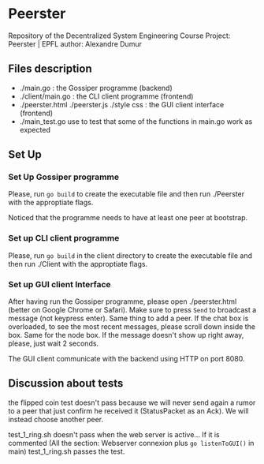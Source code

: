 # Peerster

Repository of the Decentralized System Engineering Course Project: Peerster | EPFL
author: Alexandre Dumur


## Files description
- ./main.go : the Gossiper programme (backend)
- ./client/main.go : the CLI client programme (frontend)
- ./peerster.html ./peerster.js ./style css : the GUI client interface (frontend)
- ./main_test.go use to test that some of the functions in main.go work as expected


## Set Up

### Set Up Gossiper programme
Please, run `go build` to create the executable
file and then run ./Peerster with the approptiate flags.

Noticed that the programme needs to have at least one peer at bootstrap.



### Set up CLI client programme

Please, run `go build` in the client directory to create the executable
file and then run ./Client with the approptiate flags.


### Set up GUI client Interface

After having run the Gossiper programme, please open ./peerster.html
(better on Google Chrome or Safari). Make sure to press `Send` to broadcast
a message (not keypress enter). Same thing to add a peer. If the chat box is overloaded,
to see the most recent messages, please scroll down inside the box. Same for the node box. If the message doesn't show up right away, please, just wait 2 seconds.

The GUI client communicate with the backend using HTTP on port 8080.



## Discussion about tests

the flipped coin test doesn't pass because we will never send again a rumor to a peer that
just confirm he received it (StatusPacket as an Ack). We will instead choose another peer.

test_1_ring.sh doesn't pass when the web server is active... If it is commented (All the section: Webserver connexion plus `go listenToGUI()` in main) test_1_ring.sh passes the test.
